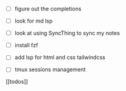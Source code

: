 - [ ] figure out the completions
- [ ] look for md lsp
- [ ] look at using SyncThing to sync my notes
- [ ] install fzf
- [ ] add lsp for html and css tailwindcss
- [ ] tmux sessions management


[[todos]]

